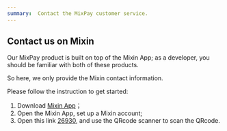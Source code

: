 ```yaml
---
summary:  Contact the MixPay customer service.
---
```


## Contact us on Mixin

Our MixPay product is built on top of the Mixin App; as a developer, you should be familiar with both of these products.

So here, we only provide the Mixin contact information.

Please follow the instruction to get started:

 1. Download [Mixin App](https://mixin.one/messenger)；
 2. Open the Mixin App, set up a Mixin account;
 3. Open this link [26930](https://mixin.one/codes/89f7e832-ff53-4fff-ad47-10c68ec96ae2), and use the QRcode scanner to scan the QRcode.

 